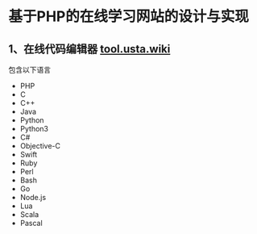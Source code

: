 基于PHP的在线学习网站的设计与实现
=============

## 1、在线代码编辑器 [tool.usta.wiki](http://tool.usta.wiki/)

包含以下语言

 - PHP
 - C
 - C++
 - Java
 - Python
 - Python3
 - C#
 - Objective-C
 - Swift
 - Ruby
 - Perl
 - Bash
 - Go
 - Node.js
 - Lua
 - Scala
 - Pascal


